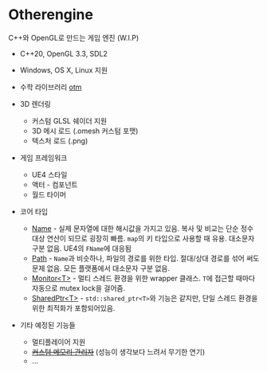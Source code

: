 # Otherengine

C++와 OpenGL로 만드는 게임 엔진 (W.I.P)

* C++20, OpenGL 3.3, SDL2

* Windows, OS X, Linux 지원

* 수학 라이브러리 [otm](https://github.com/Othereum/otm)

* 3D 렌더링
  * 커스텀 GLSL 쉐이더 지원
  * 3D 메시 로드 (.omesh 커스텀 포맷)
  * 텍스처 로드 (.png)

* 게임 프레임워크
  * UE4 스타일
  * 액터 - 컴포넌트
  * 월드 타이머

* 코어 타입
  * [Name](https://github.com/Othereum/Otherengine/blob/master/Source/Public/Name.hpp) - 실제 문자열에 대한 해시값을 가지고 있음. 복사 및 비교는 단순 정수 대상 연산이 되므로 굉장히 빠름. `map`의 키 타입으로 사용할 때 유용. 대소문자 구분 없음. UE4의 `FName`에 대응됨
  * [Path](https://github.com/Othereum/Otherengine/blob/master/Source/Public/Path.hpp) - `Name`과 비슷하나, 파일의 경로를 위한 타입. 절대/상대 경로를 섞어 써도 문제 없음. 모든 플랫폼에서 대소문자 구분 없음.
  * [Monitor\<T\>](https://github.com/Othereum/Otherengine/blob/master/Source/Public/Templates/Monitor.hpp) - 멀티 스레드 환경을 위한 wrapper 클래스. `T`에 접근할 때마다 자동으로 mutex lock을 걸어줌.
  * [SharedPtr\<T\>](https://github.com/Othereum/Otherengine/blob/master/Source/Public/Templates/SharedPtr.hpp) - `std::shared_ptr<T>`와 기능은 같지만, 단일 스레드 환경을 위한 최적화가 포함되어있음.

* 기타 예정된 기능들
  * 멀티플레이어 지원
  * [~~커스텀 메모리 관리자~~](https://github.com/Othereum/omem) (성능이 생각보다 느려서 무기한 연기)
  * ...
